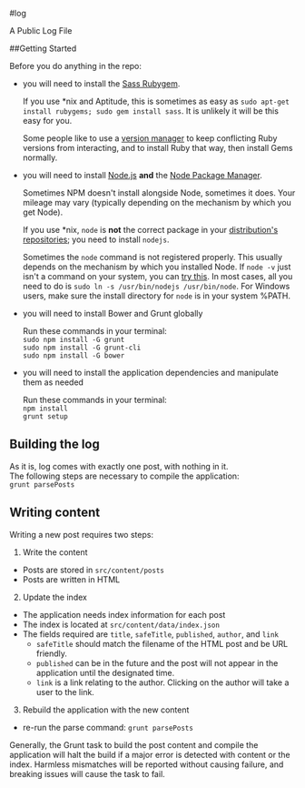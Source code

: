 #log    

A Public Log File

##Getting Started

Before you do anything in the repo:

- you will need to install the [Sass Rubygem](https://rubygems.org/gems/sass).  

    If you use *nix and Aptitude, this is sometimes as easy as `sudo apt-get install rubygems; sudo gem install sass`. It is unlikely it will be this easy for you.

    Some people like to use a [version manager](http://rvm.io/) to keep conflicting Ruby versions from interacting, and to install Ruby that way, then install Gems normally.

- you will need to install [Node.js](http://nodejs.org/) **and** the [Node Package Manager](https://www.npmjs.com/).

    Sometimes NPM doesn't install alongside Node, sometimes it does. Your mileage may vary (typically depending on the mechanism by which you get Node).
    
    If you use \*nix, `node` is **not** the correct package in your [distribution's repositories](http://packages.ubuntu.com/lucid/node); you need to install `nodejs`.
    
    Sometimes the `node` command is not registered properly. This usually depends on the mechanism by which you installed Node. If `node -v` just isn't a command on your system, you can [try this](http://stackoverflow.com/a/18130296/597122). In most cases, all you need to do is `sudo ln -s /usr/bin/nodejs /usr/bin/node`. For Windows users, make sure the install directory for `node` is in your system %PATH.
    
- you will need to install Bower and Grunt globally  

    Run these commands in your terminal:  
    `sudo npm install -G grunt`  
    `sudo npm install -G grunt-cli`  
    `sudo npm install -G bower`  

- you will need to install the application dependencies and manipulate them as needed  

    Run these commands in your terminal:  
    `npm install`  
    `grunt setup`


## Building the log

As it is, log comes with exactly one post, with nothing in it.  
The following steps are necessary to compile the application:  
`grunt parsePosts`

## Writing content

Writing a new post requires two steps:  

1. Write the content  
  - Posts are stored in `src/content/posts`
  - Posts are written in HTML
2. Update the index
  - The application needs index information for each post
  - The index is located at `src/content/data/index.json`
  - The fields required are `title`, `safeTitle`, `published`, `author`, and `link`
    - `safeTitle` should match the filename of the HTML post and be URL friendly.
    - `published` can be in the future and the post will not appear in the application until the designated time.
    - `link` is a link relating to the author. Clicking on the author will take a user to the link.
3. Rebuild the application with the new content
  - re-run the parse command: `grunt parsePosts`

Generally, the Grunt task to build the post content and compile the application will halt the build if a major error is detected with content or the index. Harmless mismatches will be reported without causing failure, and breaking issues will cause the task to fail.
